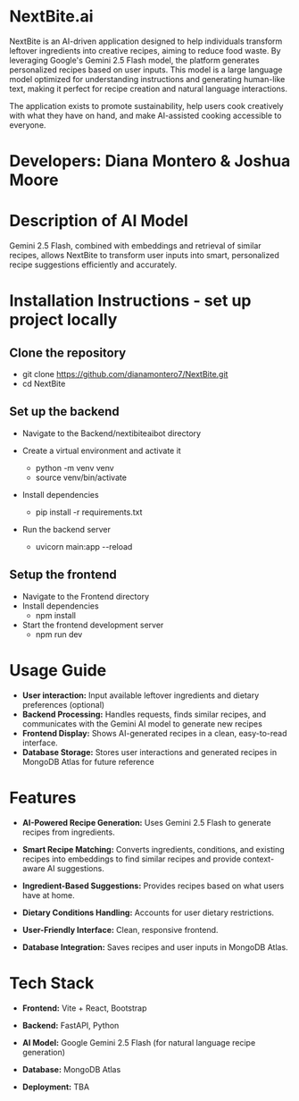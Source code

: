 # NextBite.ai

NextBite is an AI-driven application designed to help individuals transform leftover ingredients into creative recipes, aiming to reduce food waste. By leveraging Google's Gemini 2.5 Flash model, the platform generates personalized recipes based on user inputs. This model is a large language model optimized for understanding instructions and generating human-like text, making it perfect for recipe creation and natural language interactions.

The application exists to promote sustainability, help users cook creatively with what they have on hand, and make AI-assisted cooking accessible to everyone.

# Developers: Diana Montero & Joshua Moore

# Description of AI Model
Gemini 2.5 Flash, combined with embeddings and retrieval of similar recipes, allows NextBite to transform user inputs into smart, personalized recipe suggestions efficiently and accurately.

# Installation Instructions - set up project locally 

## Clone the repository

- git clone https://github.com/dianamontero7/NextBite.git
- cd NextBite

## Set up the backend

- Navigate to the Backend/nextibiteaibot directory
- Create a virtual environment and activate it
   - python -m venv venv
   - source venv/bin/activate

- Install dependencies
   - pip install -r requirements.txt

- Run the backend server
   - uvicorn main:app --reload 

## Setup the frontend

- Navigate to the Frontend directory
- Install dependencies
   - npm install
- Start the frontend development server
   - npm run dev

# Usage Guide

- **User interaction:** Input available leftover ingredients and dietary preferences (optional)
- **Backend Processing:** Handles requests, finds similar recipes, and communicates with the Gemini AI model to generate new recipes
- **Frontend Display:** Shows AI-generated recipes in a clean, easy-to-read interface.
- **Database Storage:** Stores user interactions and generated recipes in MongoDB Atlas for future reference

# Features

- **AI-Powered Recipe Generation:** Uses Gemini 2.5 Flash to generate recipes from ingredients.
  
- **Smart Recipe Matching:** Converts ingredients, conditions, and existing recipes into embeddings to find similar recipes and provide context-aware AI suggestions.

- **Ingredient-Based Suggestions:** Provides recipes based on what users have at home.

- **Dietary Conditions Handling:** Accounts for user dietary restrictions.

- **User-Friendly Interface:** Clean, responsive frontend.

- **Database Integration:** Saves recipes and user inputs in MongoDB Atlas.

# Tech Stack

- **Frontend:** Vite + React, Bootstrap 

- **Backend:** FastAPI, Python

- **AI Model:** Google Gemini 2.5 Flash (for natural language recipe generation)

- **Database:** MongoDB Atlas 

- **Deployment:** TBA



